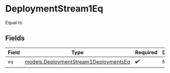 # DeploymentStream1Eq

Equal to


## Fields

| Field                                                                                | Type                                                                                 | Required                                                                             | Description                                                                          |
| ------------------------------------------------------------------------------------ | ------------------------------------------------------------------------------------ | ------------------------------------------------------------------------------------ | ------------------------------------------------------------------------------------ |
| `eq`                                                                                 | [models.DeploymentStream1DeploymentsEq](../models/deploymentstream1deploymentseq.md) | :heavy_check_mark:                                                                   | N/A                                                                                  |